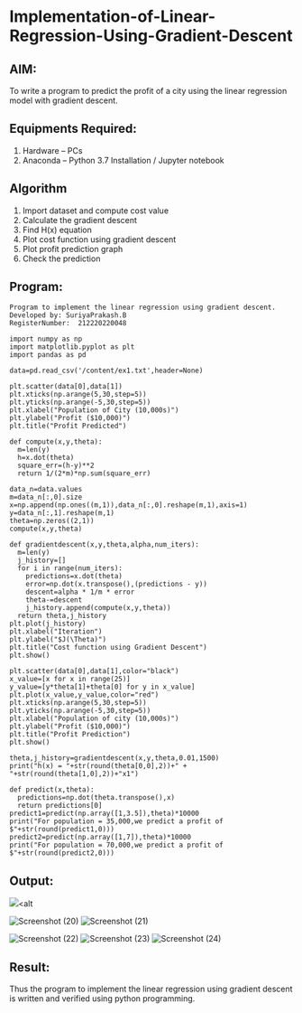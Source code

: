 # Implementation-of-Linear-Regression-Using-Gradient-Descent

## AIM:
To write a program to predict the profit of a city using the linear regression model with gradient descent.

## Equipments Required:
1. Hardware – PCs
2. Anaconda – Python 3.7 Installation / Jupyter notebook

## Algorithm
1. Import dataset and compute cost value
2. Calculate the gradient descent
3. Find H(x) equation
4. Plot cost function using gradient descent
5. Plot profit prediction graph
6. Check the prediction

## Program:
```
Program to implement the linear regression using gradient descent.
Developed by: SuriyaPrakash.B
RegisterNumber:  212220220048
```
```
import numpy as np
import matplotlib.pyplot as plt
import pandas as pd
```
```
data=pd.read_csv('/content/ex1.txt',header=None)
```
```
plt.scatter(data[0],data[1])
plt.xticks(np.arange(5,30,step=5))
plt.yticks(np.arange(-5,30,step=5))
plt.xlabel("Population of City (10,000s)")
plt.ylabel("Profit ($10,000)")
plt.title("Profit Predicted")
```
```
def compute(x,y,theta):
  m=len(y)
  h=x.dot(theta)
  square_err=(h-y)**2
  return 1/(2*m)*np.sum(square_err)
```
```
data_n=data.values
m=data_n[:,0].size
x=np.append(np.ones((m,1)),data_n[:,0].reshape(m,1),axis=1)
y=data_n[:,1].reshape(m,1)
theta=np.zeros((2,1))
compute(x,y,theta)
```
```
def gradientdescent(x,y,theta,alpha,num_iters):
  m=len(y)
  j_history=[]
  for i in range(num_iters):
    predictions=x.dot(theta)
    error=np.dot(x.transpose(),(predictions - y))
    descent=alpha * 1/m * error
    theta-=descent
    j_history.append(compute(x,y,theta))
  return theta,j_history
plt.plot(j_history)
plt.xlabel("Iteration")
plt.ylabel("$J(\Theta)")
plt.title("Cost function using Gradient Descent")
plt.show()
```
```
plt.scatter(data[0],data[1],color="black")
x_value=[x for x in range(25)]
y_value=[y*theta[1]+theta[0] for y in x_value]
plt.plot(x_value,y_value,color="red")
plt.xticks(np.arange(5,30,step=5))
plt.yticks(np.arange(-5,30,step=5))
plt.xlabel("Population of city (10,000s)")
plt.ylabel("Profit ($10,000)")
plt.title("Profit Prediction")
plt.show()
```
```
theta,j_history=gradientdescent(x,y,theta,0.01,1500)
print("h(x) = "+str(round(theta[0,0],2))+" + "+str(round(theta[1,0],2))+"x1")
```
```
def predict(x,theta):
  predictions=np.dot(theta.transpose(),x)
  return predictions[0]
predict1=predict(np.array([1,3.5]),theta)*10000
print("For population = 35,000,we predict a profit of $"+str(round(predict1,0)))
predict2=predict(np.array([1,7]),theta)*10000
print("For population = 70,000,we predict a profit of $"+str(round(predict2,0)))
```

## Output:
<img src="https://github.com/Username24112002/Implementation-of-Linear-Regression-Using-Gradient-Descent/assets/104640337/e6588547-a95c-4154-b83c-ffdd4ba71bfc"><alt

![Screenshot (20)](https://github.com/Username24112002/Implementation-of-Linear-Regression-Using-Gradient-Descent/assets/104640337/960aa6ee-4cad-47a7-9e99-e563d32ddff2)
![Screenshot (21)](https://github.com/Username24112002/Implementation-of-Linear-Regression-Using-Gradient-Descent/assets/104640337/a155b2f5-15c1-4d6f-a769-4b29a7f5f1f4)

![Screenshot (22)](https://github.com/Username24112002/Implementation-of-Linear-Regression-Using-Gradient-Descent/assets/104640337/87342bdf-4cbd-4b2a-8c5e-b14004afc0cc)
![Screenshot (23)](https://github.com/Username24112002/Implementation-of-Linear-Regression-Using-Gradient-Descent/assets/104640337/26425a72-4165-4be5-9bcf-61757ec13007)
![Screenshot (24)](https://github.com/Username24112002/Implementation-of-Linear-Regression-Using-Gradient-Descent/assets/104640337/1e6efc7c-75aa-47ea-a04e-e5a7701ba34a)

## Result:
Thus the program to implement the linear regression using gradient descent is written and verified using python programming.
